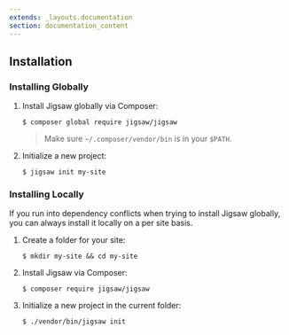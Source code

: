 ```yaml
---
extends: _layouts.documentation
section: documentation_content
---
```


## Installation

### Installing Globally

1. Install Jigsaw globally via Composer:

    ```
    $ composer global require jigsaw/jigsaw
    ```

    > Make sure `~/.composer/vendor/bin` is in your `$PATH`.


2. Initialize a new project:
    
    ```
    $ jigsaw init my-site
    ```

### Installing Locally

If you run into dependency conflicts when trying to install Jigsaw globally, you can always install it locally on a per site basis.

1. Create a folder for your site:

    ```
    $ mkdir my-site && cd my-site
    ```

2. Install Jigsaw via Composer:

    ```
    $ composer require jigsaw/jigsaw
    ```

3. Initialize a new project in the current folder:

    ```
    $ ./vendor/bin/jigsaw init
    ```
